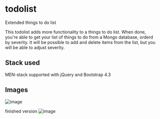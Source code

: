 # todolist
Extended things to do list

This todolist adds more functionality to a things to do list. When done, you're able to get your list of things to do from a Mongo database, orderd by severity. It will be possible to add and delete items from the list, but you will be able to adjust severity.

## Stack used
MEN-stack supported with jQuery and Bootstrap 4.3

## Images
![image](https://user-images.githubusercontent.com/56016997/68437054-1374ed00-01c0-11ea-9ad7-bf5eba97b0b5.png)

finished version
![image](https://user-images.githubusercontent.com/56016997/68552956-3b14c100-041d-11ea-8787-66c5890dc349.png)
